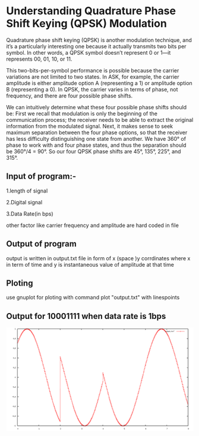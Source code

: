 # Understanding Quadrature Phase Shift Keying (QPSK) Modulation
Quadrature phase shift keying (QPSK) is another modulation technique, and it’s a particularly interesting one because it actually transmits two bits per symbol. In other words, a QPSK symbol doesn’t represent 0 or 1—it represents 00, 01, 10, or 11.

This two-bits-per-symbol performance is possible because the carrier variations are not limited to two states. In ASK, for example, the carrier amplitude is either amplitude option A (representing a 1) or amplitude option B (representing a 0). In QPSK, the carrier varies in terms of phase, not frequency, and there are four possible phase shifts.

We can intuitively determine what these four possible phase shifts should be: First we recall that modulation is only the beginning of the communication process; the receiver needs to be able to extract the original information from the modulated signal. Next, it makes sense to seek maximum separation between the four phase options, so that the receiver has less difficulty distinguishing one state from another. We have 360° of phase to work with and four phase states, and thus the separation should be 360°/4 = 90°. So our four QPSK phase shifts are 45°, 135°, 225°, and 315°.

## Input of program:-
1.length of signal

2.Digital signal

3.Data Rate(in bps)

other factor like carrier frequency and amplitude are hard coded in file

## Output of program
output is written in output.txt file in form of x (space )y corrdinates where x in term of time and y is instantaneous value of amplitude at that time

## Ploting
use gnuplot for ploting with command 
plot "output.txt" with linespoints  


## Output for 10001111 when data rate is 1bps
![Output for 10001111 when data rate = 1](/test1.png?raw=true)
